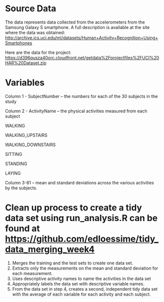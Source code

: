 
# Source Data

The data represents data collected from the accelerometers from the Samsung Galaxy S smartphone. A full description is available at the site where the data was obtained:
http://archive.ics.uci.edu/ml/datasets/Human+Activity+Recognition+Using+Smartphones 

Here are the data for the project:
https://d396qusza40orc.cloudfront.net/getdata%2Fprojectfiles%2FUCI%20HAR%20Dataset.zip

# Variables

Column 1 - SubjectNumber – the numbers for each of the 30 subjects in the study

Column 2 - ActivityName – the physical activities measured from each subject

WALKING

WALKING_UPSTAIRS

WALKING_DOWNSTAIRS

SITTING

STANDING

LAYING

Column 3-81 – mean and standard deviations across the various activities by the subjects.

# Clean up process to create a tidy data set using run_analysis.R can be found at https://github.com/edloessime/tidy_data_merging_week4 

1.	Merges the training and the test sets to create one data set.
2.	Extracts only the measurements on the mean and standard deviation for each measurement.
3.	Uses descriptive activity names to name the activities in the data set
4.	Appropriately labels the data set with descriptive variable names.
5.	From the data set in step 4, creates a second, independent tidy data set with the average of each variable for each activity and each subject.

